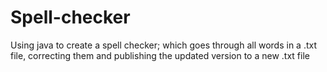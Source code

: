# Spell-checker
Using java to create a spell checker; which goes through all words in a .txt file, correcting them and publishing the updated version to a new .txt file
